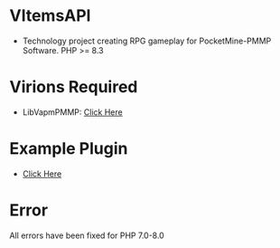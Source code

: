 # VItemsAPI
- Technology project creating RPG gameplay for PocketMine-PMMP Software. PHP >= 8.3

# Virions Required
- LibVapmPMMP:   [Click Here](https://poggit.pmmp.io/ci/VennDev/LibVapmPMMP/LibVapmPMMP)

# Example Plugin
- [Click Here](https://github.com/VennDev/Example-ItemsAPI)

# Error
All errors have been fixed for PHP 7.0-8.0
